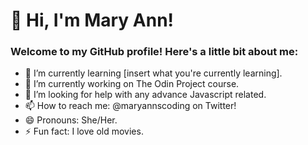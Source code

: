 # 👋 Hi, I'm Mary Ann!

### Welcome to my GitHub profile! Here's a little bit about me:

* 🌱 I’m currently learning [insert what you're currently learning].
* 🔭 I’m currently working on The Odin Project course.
* 🤔 I’m looking for help with any advance Javascript related.
* 📫 How to reach me: @maryannscoding on Twitter!
* 😄 Pronouns: She/Her.
* ⚡ Fun fact: I love old movies.


 

